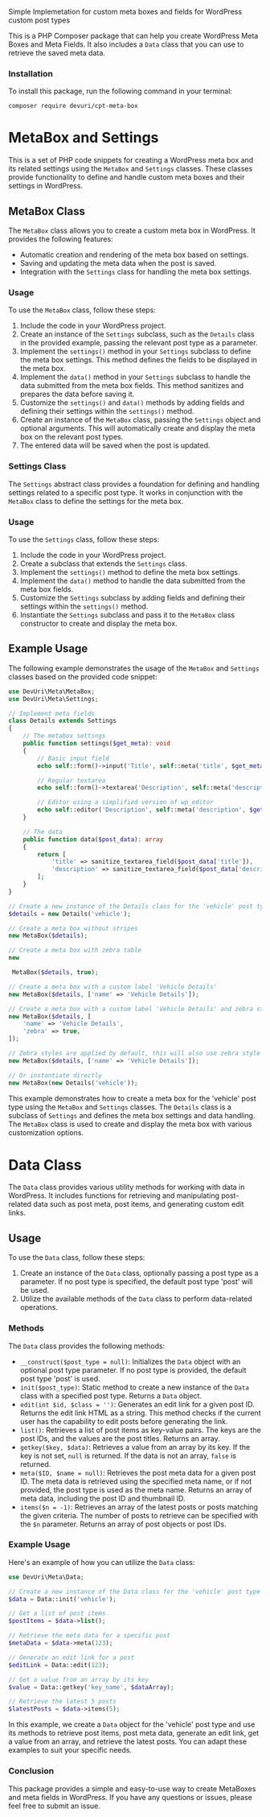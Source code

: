 Simple Implemetation for custom meta boxes and fields for WordPress custom post types

This is a PHP Composer package that can help you create WordPress Meta Boxes and Meta Fields. It also includes a `Data` class that you can use to retrieve the saved meta data.

### Installation

To install this package, run the following command in your terminal:
```shell
composer require devuri/cpt-meta-box
```

# MetaBox and Settings

This is a set of PHP code snippets for creating a WordPress meta box and its related settings using the `MetaBox` and `Settings` classes. These classes provide functionality to define and handle custom meta boxes and their settings in WordPress.

## MetaBox Class

The `MetaBox` class allows you to create a custom meta box in WordPress. It provides the following features:

- Automatic creation and rendering of the meta box based on settings.
- Saving and updating the meta data when the post is saved.
- Integration with the `Settings` class for handling the meta box settings.

### Usage

To use the `MetaBox` class, follow these steps:

1. Include the code in your WordPress project.
2. Create an instance of the `Settings` subclass, such as the `Details` class in the provided example, passing the relevant post type as a parameter.
3. Implement the `settings()` method in your `Settings` subclass to define the meta box settings. This method defines the fields to be displayed in the meta box.
4. Implement the `data()` method in your `Settings` subclass to handle the data submitted from the meta box fields. This method sanitizes and prepares the data before saving it.
5. Customize the `settings()` and `data()` methods by adding fields and defining their settings within the `settings()` method.
6. Create an instance of the `MetaBox` class, passing the `Settings` object and optional arguments. This will automatically create and display the meta box on the relevant post types.
7. The entered data will be saved when the post is updated.

### Settings Class

The `Settings` abstract class provides a foundation for defining and handling settings related to a specific post type. It works in conjunction with the `MetaBox` class to define the settings for the meta box.

### Usage

To use the `Settings` class, follow these steps:

1. Include the code in your WordPress project.
2. Create a subclass that extends the `Settings` class.
3. Implement the `settings()` method to define the meta box settings.
4. Implement the `data()` method to handle the data submitted from the meta box fields.
5. Customize the `Settings` subclass by adding fields and defining their settings within the `settings()` method.
6. Instantiate the `Settings` subclass and pass it to the `MetaBox` class constructor to create and display the meta box.

## Example Usage

The following example demonstrates the usage of the `MetaBox` and `Settings` classes based on the provided code snippet:

```php
use DevUri\Meta\MetaBox;
use DevUri\Meta\Settings;

// Implement meta fields
class Details extends Settings
{
    // The metabox settings
    public function settings($get_meta): void
    {
        // Basic input field
        echo self::form()->input('Title', self::meta('title', $get_meta));

        // Regular textarea
        echo self::form()->textarea('Description', self::meta('description', $get_meta));

        // Editor using a simplified version of wp_editor
        echo self::editor('Description', self::meta('description', $get_meta));
    }

    // The data
    public function data($post_data): array
    {
        return [
            'title' => sanitize_textarea_field($post_data['title']),
            'description' => sanitize_textarea_field($post_data['description_textarea']),
        ];
    }
}

// Create a new instance of the Details class for the 'vehicle' post type
$details = new Details('vehicle');

// Create a meta box without stripes
new MetaBox($details);

// Create a meta box with zebra table
new

 MetaBox($details, true);

// Create a meta box with a custom label 'Vehicle Details'
new MetaBox($details, ['name' => 'Vehicle Details']);

// Create a meta box with a custom label 'Vehicle Details' and zebra stripes
new MetaBox($details, [
    'name' => 'Vehicle Details',
    'zebra' => true,
]);

// Zebra styles are applied by default, this will also use zebra style
new MetaBox($details, ['name' => 'Vehicle Details']);

// Or instantiate directly
new MetaBox(new Details('vehicle'));
```

This example demonstrates how to create a meta box for the 'vehicle' post type using the `MetaBox` and `Settings` classes. The `Details` class is a subclass of `Settings` and defines the meta box settings and data handling. The `MetaBox` class is used to create and display the meta box with various customization options.


# Data Class

The `Data` class provides various utility methods for working with data in WordPress. It includes functions for retrieving and manipulating post-related data such as post meta, post items, and generating custom edit links.

## Usage

To use the `Data` class, follow these steps:

1. Create an instance of the `Data` class, optionally passing a post type as a parameter. If no post type is specified, the default post type 'post' will be used.
2. Utilize the available methods of the `Data` class to perform data-related operations.

### Methods

The `Data` class provides the following methods:

- `__construct($post_type = null)`: Initializes the `Data` object with an optional post type parameter. If no post type is provided, the default post type 'post' is used.
- `init($post_type)`: Static method to create a new instance of the `Data` class with a specified post type. Returns a `Data` object.
- `edit(int $id, $class = '')`: Generates an edit link for a given post ID. Returns the edit link HTML as a string. This method checks if the current user has the capability to edit posts before generating the link.
- `list()`: Retrieves a list of post items as key-value pairs. The keys are the post IDs, and the values are the post titles. Returns an array.
- `getkey($key, $data)`: Retrieves a value from an array by its key. If the key is not set, `null` is returned. If the data is not an array, `false` is returned.
- `meta($ID, $name = null)`: Retrieves the post meta data for a given post ID. The meta data is retrieved using the specified meta name, or if not provided, the post type is used as the meta name. Returns an array of meta data, including the post ID and thumbnail ID.
- `items($n = -1)`: Retrieves an array of the latest posts or posts matching the given criteria. The number of posts to retrieve can be specified with the `$n` parameter. Returns an array of post objects or post IDs.

### Example Usage

Here's an example of how you can utilize the `Data` class:

```php
use DevUri\Meta\Data;

// Create a new instance of the Data class for the 'vehicle' post type
$data = Data::init('vehicle');

// Get a list of post items
$postItems = $data->list();

// Retrieve the meta data for a specific post
$metaData = $data->meta(123);

// Generate an edit link for a post
$editLink = Data::edit(123);

// Get a value from an array by its key
$value = Data::getkey('key_name', $dataArray);

// Retrieve the latest 5 posts
$latestPosts = $data->items(5);
```

In this example, we create a `Data` object for the 'vehicle' post type and use its methods to retrieve post items, post meta data, generate an edit link, get a value from an array, and retrieve the latest posts. You can adapt these examples to suit your specific needs.

### Conclusion

This package provides a simple and easy-to-use way to create MetaBoxes and meta fields in WordPress. If you have any questions or issues, please feel free to submit an issue.
